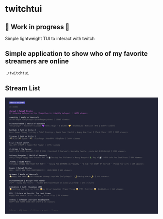 # twitchtui

## 🚧 Work in progress 🚧

Simple lightweight TUI to interact with twitch

## Simple application to show who of my favorite streamers are online

```bash
./twitchtui

```

## Stream List

![Screenshot of StremList](./StreamList.png)
